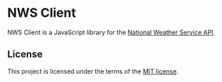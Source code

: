 # NWS Client

NWS Client is a JavaScript library for the [National Weather Service API](https://www.weather.gov/documentation/services-web-api).

## License

This project is licensed under the terms of the [MIT license](README.md).

